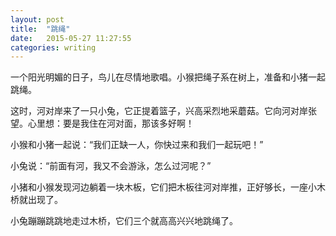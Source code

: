 ```yaml
---
layout: post
title:  "跳绳"
date:   2015-05-27 11:27:55
categories: writing
---
```


一个阳光明媚的日子，鸟儿在尽情地歌唱。小猴把绳子系在树上，准备和小猪一起跳绳。

这时，河对岸来了一只小兔，它正提着篮子，兴高采烈地采蘑菇。它向河对岸张望。心里想：要是我住在河对面，那该多好啊！

小猴和小猪一起说：“我们正缺一人，你快过来和我们一起玩吧！”

小兔说：“前面有河，我又不会游泳，怎么过河呢？”

小猪和小猴发现河边躺着一块木板，它们把木板往河对岸推，正好够长，一座小木桥就出现了。

小兔蹦蹦跳跳地走过木桥，它们三个就高高兴兴地跳绳了。
